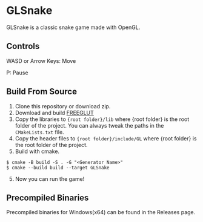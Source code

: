 # GLSnake
GLSnake is a classic snake game made with OpenGL.

## Controls
WASD or Arrow Keys: Move

P: Pause

## Build From Source

1. Clone this repository or download zip.
2. Download and build [FREEGLUT](https://sourceforge.net/projects/freeglut/)
3. Copy the libraries to `{root folder}/lib` where {root folder} is the root folder of the project. You can always tweak the paths in the `CMakeLists.txt` file.
4. Copy the header files to `{root folder}/include/GL` where {root folder} is the root folder of the project.
5. Build with cmake.
```
$ cmake -B build -S . -G "<Generator Name>"
$ cmake --build build --target GLSnake
```
5. Now you can run the game!

## Precompiled Binaries
Precompiled binaries for Windows(x64) can be found in the Releases page.